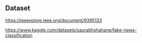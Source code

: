 
## Dataset
https://ieeexplore.ieee.org/document/9395133 

https://www.kaggle.com/datasets/saurabhshahane/fake-news-classification